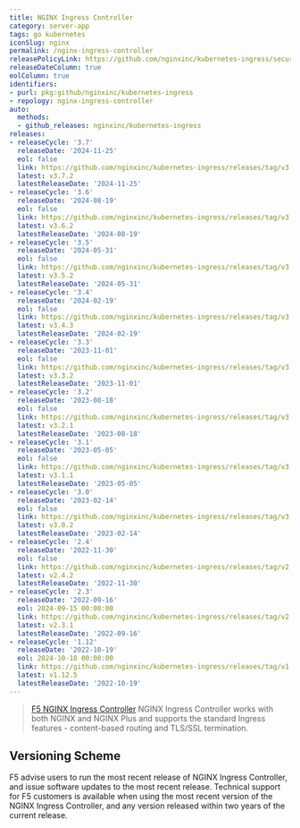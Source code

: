 ```yaml
---
title: NGINX Ingress Controller
category: server-app
tags: go kubernetes
iconSlug: nginx
permalink: /nginx-ingress-controller
releasePolicyLink: https://github.com/nginxinc/kubernetes-ingress/security
releaseDateColumn: true
eolColumn: true
identifiers:
- purl: pkg:github/nginxinc/kubernetes-ingress
- repology: nginx-ingress-controller
auto:
  methods:
  - github_releases: nginxinc/kubernetes-ingress
releases:
- releaseCycle: '3.7'
  releaseDate: '2024-11-25'
  eol: false
  link: https://github.com/nginxinc/kubernetes-ingress/releases/tag/v3.7.2
  latest: v3.7.2
  latestReleaseDate: '2024-11-25'
- releaseCycle: '3.6'
  releaseDate: '2024-08-19'
  eol: false
  link: https://github.com/nginxinc/kubernetes-ingress/releases/tag/v3.6.2
  latest: v3.6.2
  latestReleaseDate: '2024-08-19'
- releaseCycle: '3.5'
  releaseDate: '2024-05-31'
  eol: false
  link: https://github.com/nginxinc/kubernetes-ingress/releases/tag/v3.5.2
  latest: v3.5.2
  latestReleaseDate: '2024-05-31'
- releaseCycle: '3.4'
  releaseDate: '2024-02-19'
  eol: false
  link: https://github.com/nginxinc/kubernetes-ingress/releases/tag/v3.4.3
  latest: v3.4.3
  latestReleaseDate: '2024-02-19'
- releaseCycle: '3.3'
  releaseDate: '2023-11-01'
  eol: false
  link: https://github.com/nginxinc/kubernetes-ingress/releases/tag/v3.3.2
  latest: v3.3.2
  latestReleaseDate: '2023-11-01'
- releaseCycle: '3.2'
  releaseDate: '2023-08-18'
  eol: false
  link: https://github.com/nginxinc/kubernetes-ingress/releases/tag/v3.2.1
  latest: v3.2.1
  latestReleaseDate: '2023-08-18'
- releaseCycle: '3.1'
  releaseDate: '2023-05-05'
  eol: false
  link: https://github.com/nginxinc/kubernetes-ingress/releases/tag/v3.1.1
  latest: v3.1.1
  latestReleaseDate: '2023-05-05'
- releaseCycle: '3.0'
  releaseDate: '2023-02-14'
  eol: false
  link: https://github.com/nginxinc/kubernetes-ingress/releases/tag/v3.0.2
  latest: v3.0.2
  latestReleaseDate: '2023-02-14'
- releaseCycle: '2.4'
  releaseDate: '2022-11-30'
  eol: false
  link: https://github.com/nginxinc/kubernetes-ingress/releases/tag/v2.4.2
  latest: v2.4.2
  latestReleaseDate: '2022-11-30'
- releaseCycle: '2.3'
  releaseDate: '2022-09-16'
  eol: 2024-09-15 00:00:00
  link: https://github.com/nginxinc/kubernetes-ingress/releases/tag/v2.3.1
  latest: v2.3.1
  latestReleaseDate: '2022-09-16'
- releaseCycle: '1.12'
  releaseDate: '2022-10-19'
  eol: 2024-10-18 00:00:00
  link: https://github.com/nginxinc/kubernetes-ingress/releases/tag/v1.12.5
  latest: v1.12.5
  latestReleaseDate: '2022-10-19'
---
```

> [F5 NGINX Ingress Controller](https://www.f5.com/products/nginx/nginx-ingress-controller) NGINX Ingress Controller works with both NGINX and NGINX Plus and supports the standard Ingress features - content-based routing and TLS/SSL termination.

## Versioning Scheme

F5 advise users to run the most recent release of NGINX Ingress Controller, and  issue software updates to the most recent release. Technical support for F5 customers is available when using the most recent version of the NGINX Ingress Controller, and any version released within two years of the current release.
